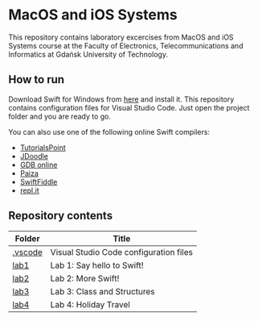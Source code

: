 # MacOS and iOS Systems
This repository contains laboratory excercises from MacOS and iOS Systems course at the Faculty of Electronics, Telecommunications and Informatics at Gdańsk University of Technology.

## How to run
Download Swift for Windows from [here](https://www.swift.org/download/) and install it.
This repository contains configuration files for Visual Studio Code. Just open the project folder and you are ready to go.

You can also use one of the following online Swift compilers:

- [TutorialsPoint](https://www.tutorialspoint.com/compile_swift_online.php)
- [JDoodle](https://www.jdoodle.com/execute-swift-online)
- [GDB online](https://www.onlinegdb.com/online_swift_compiler)
- [Paiza](https://paiza.io/en/projects/new?language=swift)
- [SwiftFiddle](https://swiftfiddle.com/)
- [repl.it](https://repl.it/languages/swift)

## Repository contents
| Folder | Title |
|--|--|
|[.vscode](.vscode)| Visual Studio Code configuration files|
|[lab1](lab1)| Lab 1: Say hello to Swift!|
|[lab2](lab2)| Lab 2: More Swift!|
|[lab3](lab3)| Lab 3: Class and Structures|
|[lab4](lab4)| Lab 4: Holiday Travel|
